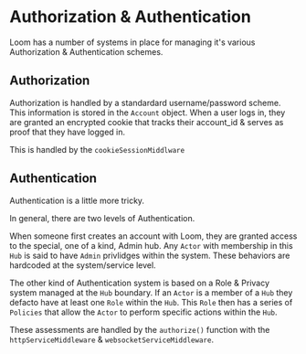 # Authorization & Authentication
Loom has a number of systems in place for managing it's various Authorization & Authentication schemes.

## Authorization
Authorization is handled by a standardard username/password scheme. This information is stored in the `Account` object. When a user logs in, they are granted an encrypted cookie that tracks their account_id & serves as proof that they have logged in.

This is handled by the `cookieSessionMiddlware`

## Authentication
Authentication is a little more tricky.

In general, there are two levels of Authentication.

When someone first creates an account with Loom, they are granted access to the special, one of a kind, Admin hub. Any `Actor` with membership in this `Hub` is said to have `Admin` privlidges within the system. These behaviors are hardcoded at the system/service level.

The other kind of Authentication system is based on a Role & Privacy system managed at the `Hub` boundary. If an `Actor` is a member of a `Hub` they defacto have at least one `Role` within the `Hub`. This `Role` then has a series of `Policies` that allow the `Actor` to perform specific actions within the `Hub`.

These assessments are handled by the `authorize()` function with the `httpServiceMiddleware` & `websocketServiceMiddleware`.
